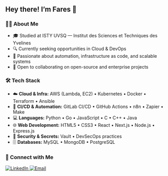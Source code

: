 
## Hey there! I’m **Fares** 👋

### 👨‍🎓 About Me

- 🎓 Studied at ISTY UVSQ — Institut des Sciences et Techniques des Yvelines  
- 🔍 Currently seeking opportunities in Cloud & DevOps  
- 🌱 Passionate about automation, infrastructure as code, and scalable systems  
- 🤝 Open to collaborating on open-source and enterprise projects  

### 🛠 Tech Stack

- ☁️ **Cloud & Infra:** AWS (Lambda, EC2) • Kubernetes • Docker • Terraform • Ansible  
- 🔄 **CI/CD & Automation:** GitLab CI/CD • GitHub Actions • n8n • Zapier • Make 
- 💻 **Languages:** Python • Go • JavaScript • C • C++ • Java
- 🌐 **Web Development:** HTML5 • CSS3 • React • Next.js • Node.js • Express.js  
- 🔐 **Security & Secrets:** Vault • DevSecOps practices  
- 🗄️ **Databases:** MySQL • MongoDB • PostgreSQL  

### 🤝 Connect with Me

<p align="left">
  <a href="https://www.linkedin.com/in/fares-khanchouch/">
    <img alt="LinkedIn" src="https://img.shields.io/badge/LinkedIn-Fares-blue?style=flat-square&logo=linkedin" />
  </a>
  <a href="mailto:fares.khanchouch@gmail.com">
    <img alt="Email" src="https://img.shields.io/badge/Email-fares.khanchouch%40gmail.com-blue?style=flat-square&logo=gmail" />
  </a>
</p>

